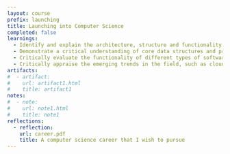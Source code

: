 ```yaml
---
layout: course
prefix: launching
title: Launching into Computer Science
completed: false
learnings:
  - Identify and explain the architecture, structure and functionality of basic components of computer system
  - Demonstrate a critical understanding of core data structures and programming concepts, including algorithm computability
  - Critically evaluate the functionality of different types of software, i.e., operating system, utility programs, languages and applications.
  - Critically appraise the emerging trends in the field, such as cloud computing, big data, cyber security, and the professional and ethical requirements for dealing with such contemporary computer-based technologies.
artifacts:
#  - artifact:
#    url: artifact1.html
#    title: artifact1
notes:
#  - note:
#    url: note1.html
#    title: note1
reflections:
  - reflection:
    url: career.pdf
    title: A computer science career that I wish to pursue
---
```

